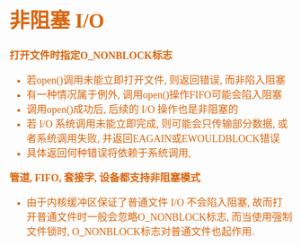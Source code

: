 <font size=4 color=#D8650D face="微软雅黑">

# 非阻塞 I/O

**打开文件时指定O_NONBLOCK标志**
+ 若open()调用未能立即打开文件, 则返回错误, 而非陷入阻塞
+ 有一种情况属于例外, 调用open()操作FIFO可能会陷入阻塞
+ 调用open()成功后, 后续的 I/O 操作也是非阻塞的
+ 若 I/O 系统调用未能立即完成, 则可能会只传输部分数据, 或者系统调用失败, 并返回EAGAIN或EWOULDBLOCK错误
+ 具体返回何种错误将依赖于系统调用, 


**管道, FIFO, 套接字, 设备都支持非阻塞模式**

+ 由于内核缓冲区保证了普通文件 I/O 不会陷入阻塞, 故而打开普通文件时一般会忽略O_NONBLOCK标志, 而当使用强制文件锁时, O_NONBLOCK标志对普通文件也起作用.

